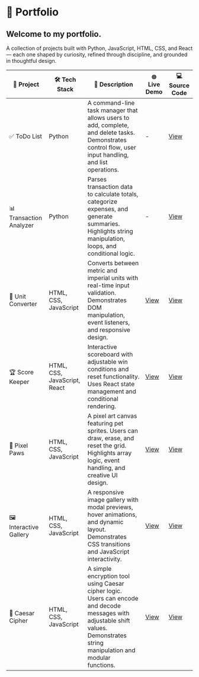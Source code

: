 # 📁 Portfolio

## Welcome to my portfolio. 

A collection of projects built with Python, JavaScript, HTML, CSS, and React — each one shaped by curiosity, refined through discipline, and grounded in thoughtful design.

| 🧩 Project             | 🛠️ Tech Stack                     | 📄 Description                                                                 | 🌐 Live Demo | 💻 Source Code |
|----------------------|----------------------------------|--------------------------------------------------------------------------------|--------------|----------------|
| ✅ ToDo List          | Python                           | A command-line task manager that allows users to add, complete, and delete tasks. Demonstrates control flow, user input handling, and list operations. | -            | [View](https://mimo.org/web/shared/6947703) |
| 📊 Transaction Analyzer | Python                         | Parses transaction data to calculate totals, categorize expenses, and generate summaries. Highlights string manipulation, loops, and conditional logic. | -            | [View](https://mimo.org/web/shared/6984545) |
| 🔄 Unit Converter     | HTML, CSS, JavaScript            | Converts between metric and imperial units with real-time input validation. Demonstrates DOM manipulation, event listeners, and responsive design. | [View](https://c2f5gb.mimo.run/index.html) | [View](https://mimo.org/web/shared/6419992) |
| 🏆 Score Keeper       | HTML, CSS, JavaScript, React     | Interactive scoreboard with adjustable win conditions and reset functionality. Uses React state management and conditional rendering. | [View](https://tsae0v.mimo.run/) | [View](https://mimo.org/web/shared/6667891) |
| 🐾 Pixel Paws         | HTML, CSS, JavaScript            | A pixel art canvas featuring pet sprites. Users can draw, erase, and reset the grid. Highlights array logic, event handling, and creative UI design. | [View](https://tzp4ra.mimo.run/index.html) | [View](https://mimo.org/web/shared/6626147) |
| 🖼️ Interactive Gallery | HTML, CSS, JavaScript           | A responsive image gallery with modal previews, hover animations, and dynamic layout. Demonstrates CSS transitions and JavaScript interactivity. | [View](https://mrd8ao.mimo.run/index.html) | [View](https://mimo.org/web/shared/6426645) |
| 🔐 Caesar Cipher      | HTML, CSS, JavaScript            | A simple encryption tool using Caesar cipher logic. Users can encode and decode messages with adjustable shift values. Demonstrates string manipulation and modular functions. | [View](https://dp8f5n.mimo.run/index.html) | [View](https://mimo.org/web/shared/6555381) |
